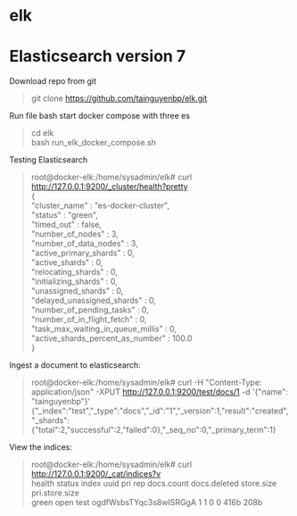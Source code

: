 # elk
# Elasticsearch version 7
Download repo from git
> git clone https://github.com/tainguyenbp/elk.git<br>

Run file bash start docker compose with three es
> cd elk<br>
> bash run_elk_docker_compose.sh<br>

Testing Elasticsearch
> root@docker-elk:/home/sysadmin/elk# curl http://127.0.0.1:9200/_cluster/health?pretty<br>
> {<br>
>   "cluster_name" : "es-docker-cluster",<br>
>   "status" : "green",<br>
>   "timed_out" : false,<br>
>   "number_of_nodes" : 3,<br>
>   "number_of_data_nodes" : 3,<br>
>   "active_primary_shards" : 0,<br>
>   "active_shards" : 0,<br>
>   "relocating_shards" : 0,<br>
>   "initializing_shards" : 0,<br>
>   "unassigned_shards" : 0,<br>
>   "delayed_unassigned_shards" : 0,<br>
>   "number_of_pending_tasks" : 0,<br>
>   "number_of_in_flight_fetch" : 0,<br>
>   "task_max_waiting_in_queue_millis" : 0,<br>
>   "active_shards_percent_as_number" : 100.0<br>
> }<br>

Ingest a document to elasticsearch:
> root@docker-elk:/home/sysadmin/elk# curl -H "Content-Type: application/json" -XPUT http://127.0.0.1:9200/test/docs/1 -d '{"name": "tainguyenbp"}'<br>
> {"_index":"test","_type":"docs","_id":"1","_version":1,"result":"created","_shards":{"total":2,"successful":2,"failed":0},"_seq_no":0,"_primary_term":1}<br>

View the indices:
> root@docker-elk:/home/sysadmin/elk# curl http://127.0.0.1:9200/_cat/indices?v<br>
> health status index uuid                   pri rep docs.count docs.deleted store.size pri.store.size<br>
> green  open   test  ogdfWsbsTYqc3s8wISRGgA   1   1          0            0       416b           208b<br>
